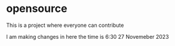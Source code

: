 # opensource
This is a project where everyone can contribute

I am making changes in here the time is 6:30 27 Novemeber 2023

